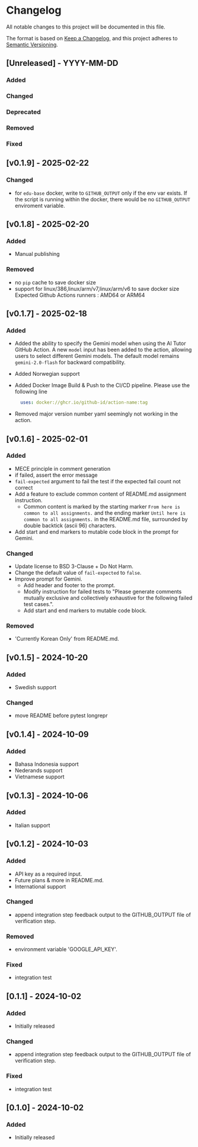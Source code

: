 # Changelog
All notable changes to this project will be documented in this file.

The format is based on [Keep a Changelog](https://keepachangelog.com/en/1.0.0/),
and this project adheres to [Semantic Versioning](https://semver.org/spec/v2.0.0.html).

## [Unreleased] - YYYY-MM-DD

### Added


### Changed


### Deprecated


### Removed


### Fixed

## [v0.1.9] - 2025-02-22

### Changed
* for `edu-base` docker, write to `GITHUB_OUTPUT` only if the env var exists. If the script is running within the docker, there would be no `GITHUB_OUTPUT` enviroment variable.

## [v0.1.8] - 2025-02-20

### Added
* Manual publishing

### Removed
* no `pip` cache to save docker size
* support for linux/386,linux/arm/v7,linux/arm/v6 to save docker size
    Expected Github Actions runners : AMD64 or ARM64

## [v0.1.7] - 2025-02-18

### Added

- Added the ability to specify the Gemini model when using the AI Tutor GitHub Action.  A new `model` input has been added to the action, allowing users to select different Gemini models.  The default model remains `gemini-2.0-flash` for backward compatibility.
- Added Norwegian support
- Added Docker Image Build & Push to the CI/CD pipeline. Please use the following line
    ```yaml
      uses: docker://ghcr.io/github-id/action-name:tag
    ```

- Removed major version number yaml seemingly not working in the action.

## [v0.1.6] - 2025-02-01

### Added
* MECE principle in comment generation
* if failed, assert the error message
* `fail-expected` argument to fail the test if the expected fail count not correct
* Add a feature to exclude common content of README.md assignment instruction.
    * Common content is marked by the starting marker ``From here is common to all assignments.`` and the ending marker ``Until here is common to all assignments.`` in the README.md file, surrounded by double backtick (ascii 96) characters.
* Add start and end markers to mutable code block in the prompt for Gemini.


### Changed
* Update license to BSD 3-Clause + Do Not Harm.
* Change the default value of `fail-expected` to `false`.
* Improve prompt for Gemini.
    * Add header and footer to the prompt.
    * Modify instruction for failed tests to "Please generate comments mutually exclusive and collectively exhaustive for the following failed test cases.".
    * Add start and end markers to mutable code block.


### Removed
* 'Currently Korean Only' from README.md.


## [v0.1.5] - 2024-10-20

### Added
* Swedish support

### Changed
* move README before pytest longrepr


## [v0.1.4] - 2024-10-09

### Added
* Bahasa Indonesia support
* Nederands support
* Vietnamese support


## [v0.1.3] - 2024-10-06

### Added
* Italian support


## [v0.1.2] - 2024-10-03

### Added
* API key as a required input.
* Future plans & more in README.md.
* International support


### Changed
* append integration step feedback output to the GITHUB_OUTPUT file of verification step.

### Removed
* environment variable 'GOOGLE_API_KEY'.

### Fixed
* integration test


## [0.1.1] - 2024-10-02

### Added
* Initially released

### Changed
* append integration step feedback output to the GITHUB_OUTPUT file of verification step.

### Fixed
* integration test


## [0.1.0] - 2024-10-02

### Added
* Initially released
